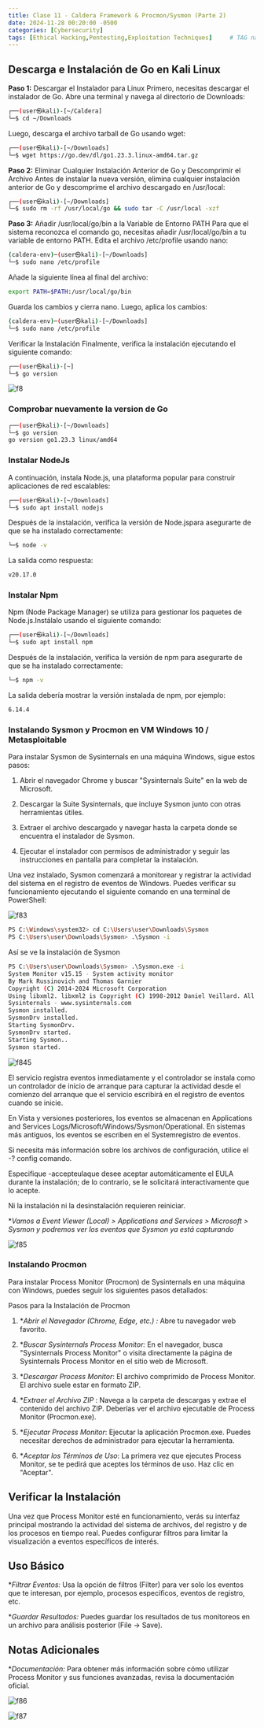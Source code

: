 ```yaml
---
title: Clase 11 - Caldera Framework & Procmon/Sysmon (Parte 2)
date: 2024-11-28 00:20:00 -0500
categories: [Cybersecurity]
tags: [Ethical Hacking,Pentesting,Exploitation Techniques]     # TAG names should always be lowercase
---
```


## Descarga e Instalación de Go en Kali Linux

**Paso 1:** Descargar el Instalador para Linux
Primero, necesitas descargar el instalador de Go. Abre una terminal y navega al directorio de Downloads:

```bash
┌──(user㉿kali)-[~/Caldera] 
└─$ cd ~/Downloads
```
Luego, descarga el archivo tarball de Go usando wget:

```bash
┌──(user㉿kali)-[~/Downloads] 
└─$ wget https://go.dev/dl/go1.23.3.linux-amd64.tar.gz
```
**Paso 2:** Eliminar Cualquier Instalación Anterior de Go y Descomprimir el Archivo
Antes de instalar la nueva versión, elimina cualquier instalación anterior de Go y descomprime el archivo descargado en /usr/local:
```bash
┌──(user㉿kali)-[~/Downloads] 
└─$ sudo rm -rf /usr/local/go && sudo tar -C /usr/local -xzf
```
**Paso 3:** Añadir /usr/local/go/bin a la Variable de Entorno PATH
Para que el sistema reconozca el comando go, necesitas añadir /usr/local/go/bin a tu variable de entorno PATH. Edita el archivo /etc/profile usando nano:
```bash
(caldera-env)─(user㉿kali)-[~/Downloads] 
└─$ sudo nano /etc/profile
```
Añade la siguiente línea al final del archivo:
```bash
export PATH=$PATH:/usr/local/go/bin
```
Guarda los cambios y cierra nano. Luego, aplica los cambios:

```bash
(caldera-env)─(user㉿kali)-[~/Downloads] 
└─$ sudo nano /etc/profile
```
Verificar la Instalación
Finalmente, verifica la instalación ejecutando el siguiente comando:

```bash
┌──(user㉿kali)-[~] 
└─$ go version
```
![f8](/assets/imagen/f8.png)

### Comprobar nuevamente la version de Go

```bash
┌──(user㉿kali)-[~/Downloads]
└─$ go version
go version go1.23.3 linux/amd64
```
### Instalar NodeJs
A continuación, instala Node.js, una plataforma popular para construir aplicaciones de red escalables:
```bash
┌──(user㉿kali)-[~/Downloads]
└─$ sudo apt install nodejs
```
Después de la instalación, verifica la versión de Node.jspara asegurarte de que se ha instalado correctamente:

```bash
└─$ node -v
```
La salida como respuesta: 
```bash
v20.17.0
```
### Instalar Npm
Npm (Node Package Manager) se utiliza para gestionar los paquetes de Node.js.Instálalo usando el siguiente comando:

```bash
┌──(user㉿kali)-[~/Downloads] 
└─$ sudo apt install npm
```
Después de la instalación, verifica la versión de npm para asegurarte de que se ha instalado correctamente:
```bash
└─$ npm -v
```
La salida debería mostrar la versión instalada de npm, por ejemplo:

```bash
6.14.4
```

### Instalando Sysmon y Procmon en VM Windows 10 / Metasploitable
Para instalar Sysmon de Sysinternals en una máquina Windows, sigue estos pasos:

1. Abrir el navegador Chrome y buscar "Sysinternals Suite" en la web de Microsoft.

2. Descargar la Suite Sysinternals, que incluye Sysmon junto con otras herramientas útiles.

3. Extraer el archivo descargado y navegar hasta la carpeta donde se encuentra el instalador de Sysmon.

4. Ejecutar el instalador con permisos de administrador y seguir las instrucciones en pantalla para completar la instalación.

Una vez instalado, Sysmon comenzará a monitorear y registrar la actividad del sistema en el registro de eventos de Windows. Puedes verificar su funcionamiento ejecutando el siguiente comando en una terminal de PowerShell:

![f83](/assets/imagen/f83.png)

```bash
PS C:\Windows\system32> cd C:\Users\user\Downloads\Sysmon
PS C:\Users\user\Downloads\Sysmon> .\Sysmon -i
```
Así se ve la instalación de Sysmon

```bash
PS C:\Users\user\Downloads\Sysmon> .\Sysmon.exe -i
System Monitor v15.15 - System activity monitor
By Mark Russinovich and Thomas Garnier
Copyright (C) 2014-2024 Microsoft Corporation
Using libxml2. libxml2 is Copyright (C) 1998-2012 Daniel Veillard. All Rights Reserved.
Sysinternals - www.sysinternals.com
Sysmon installed.
SysmonDrv installed.
Starting SysmonDrv.
SysmonDrv started.
Starting Sysmon..
Sysmon started.
```
![f845](/assets/imagen/f845.png)

El servicio registra eventos inmediatamente y el controlador se instala como un controlador de inicio de arranque para capturar la actividad desde el comienzo del arranque que el servicio escribirá en el registro de eventos cuando se inicie.

En Vista y versiones posteriores, los eventos se almacenan en Applications and Services Logs/Microsoft/Windows/Sysmon/Operational. En sistemas más antiguos, los eventos se escriben en el Systemregistro de eventos.

Si necesita más información sobre los archivos de configuración, utilice el -? config comando.

Especifique -accepteulaque desee aceptar automáticamente el EULA durante la instalación; de lo contrario, se le solicitará interactivamente que lo acepte.

Ni la instalación ni la desinstalación requieren reiniciar.

**Vamos a Event Viewer (Local) > Applications and Services > Microsoft > Sysmon y podremos ver los eventos que Sysmon ya está capturando*

![f85](/assets/imagen/f85.png)

### Instalando Procmon
Para instalar Process Monitor (Procmon) de Sysinternals en una máquina con Windows, puedes seguir los siguientes pasos detallados:

Pasos para la Instalación de Procmon
1. **Abrir el Navegador (Chrome, Edge, etc.) :* Abre tu navegador web favorito.

2. **Buscar Sysinternals Process Monitor:* En el navegador, busca "Sysinternals Process Monitor" o visita directamente la página de Sysinternals Process Monitor en el sitio web de Microsoft.

3. **Descargar Process Monitor*:  El archivo comprimido de Process Monitor. El archivo suele estar en formato ZIP.

4. **Extraer el Archivo ZIP* : Navega a la carpeta de descargas y extrae el contenido del archivo ZIP. Deberías ver el archivo ejecutable de Process Monitor (Procmon.exe).

5. **Ejecutar Process Monitor*: Ejecutar la aplicación Procmon.exe. Puedes necesitar derechos de administrador para ejecutar la herramienta.

6. **Aceptar los Términos de Uso*: La primera vez que ejecutes Process Monitor, se te pedirá que aceptes los términos de uso. Haz clic en "Aceptar".

## Verificar la Instalación
Una vez que Process Monitor esté en funcionamiento, verás su interfaz principal mostrando la actividad del sistema de archivos, del registro y de los procesos en tiempo real. Puedes configurar filtros para limitar la visualización a eventos específicos de interés.

## Uso Básico
**Filtrar Eventos:*  Usa la opción de filtros (Filter) para ver solo los eventos que te interesan, por ejemplo, procesos específicos, eventos de registro, etc.

**Guardar Resultados:* Puedes guardar los resultados de tus monitoreos en un archivo para análisis posterior (File -> Save).

## Notas Adicionales
**Documentación:* Para obtener más información sobre cómo utilizar Process Monitor y sus funciones avanzadas, revisa la documentación oficial.

![f86](/assets/imagen/f86.png)

![f87](/assets/imagen/f87.png)

